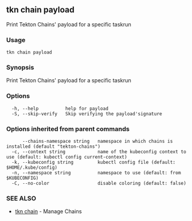 ## tkn chain payload

Print Tekton Chains' payload for a specific taskrun

### Usage

```
tkn chain payload
```

### Synopsis

Print Tekton Chains' payload for a specific taskrun

### Options

```
  -h, --help          help for payload
  -S, --skip-verify   Skip verifying the payload'signature
```

### Options inherited from parent commands

```
      --chains-namespace string   namespace in which chains is installed (default "tekton-chains")
  -c, --context string            name of the kubeconfig context to use (default: kubectl config current-context)
  -k, --kubeconfig string         kubectl config file (default: $HOME/.kube/config)
  -n, --namespace string          namespace to use (default: from $KUBECONFIG)
  -C, --no-color                  disable coloring (default: false)
```

### SEE ALSO

* [tkn chain](tkn_chain.md)	 - Manage Chains

